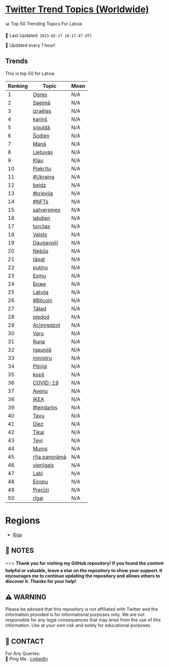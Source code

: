[Twitter Trend Topics (Worldwide)](https://github.com/ErcinDedeoglu/Twitter-Trend-Topics)
==========


📊 Top 50 Trending Topics For Latvia

📆 Last Updated: `2023-02-17 18:17:47 UTC`

🔧 Updated every 1 hour!


## Trends

This is top 50 for Latvia

| Ranking | Topic | Mean |
| ------- | ------------ | ------------ |
| 1 | [Ogres](http://twitter.com/search?q=Ogres) | N/A |
| 2 | [Saeimā](http://twitter.com/search?q=Saeim%c4%81) | N/A |
| 3 | [izraēlas](http://twitter.com/search?q=izra%c4%93las) | N/A |
| 4 | [kariņš](http://twitter.com/search?q=kari%c5%86%c5%a1) | N/A |
| 5 | [siguldā](http://twitter.com/search?q=siguld%c4%81) | N/A |
| 6 | [Šodien](http://twitter.com/search?q=%c5%a0odien) | N/A |
| 7 | [Manā](http://twitter.com/search?q=Man%c4%81) | N/A |
| 8 | [Lietuvas](http://twitter.com/search?q=Lietuvas) | N/A |
| 9 | [Klau](http://twitter.com/search?q=Klau) | N/A |
| 10 | [Piekrītu](http://twitter.com/search?q=Piekr%c4%abtu) | N/A |
| 11 | [#Ukraina](http://twitter.com/search?q=%23Ukraina) | N/A |
| 12 | [beidz](http://twitter.com/search?q=beidz) | N/A |
| 13 | [#krievija](http://twitter.com/search?q=%23krievija) | N/A |
| 14 | [#NFTs](http://twitter.com/search?q=%23NFTs) | N/A |
| 15 | [satversmes](http://twitter.com/search?q=satversmes) | N/A |
| 16 | [labdien](http://twitter.com/search?q=labdien) | N/A |
| 17 | [turcijas](http://twitter.com/search?q=turcijas) | N/A |
| 18 | [Valsts](http://twitter.com/search?q=Valsts) | N/A |
| 19 | [Daugavpilī](http://twitter.com/search?q=Daugavpil%c4%ab) | N/A |
| 20 | [Nebūs](http://twitter.com/search?q=Neb%c5%abs) | N/A |
| 21 | [tāpat](http://twitter.com/search?q=t%c4%81pat) | N/A |
| 22 | [putinu](http://twitter.com/search?q=putinu) | N/A |
| 23 | [Esmu](http://twitter.com/search?q=Esmu) | N/A |
| 24 | [Боже](http://twitter.com/search?q=%d0%91%d0%be%d0%b6%d0%b5) | N/A |
| 25 | [Latvija](http://twitter.com/search?q=Latvija) | N/A |
| 26 | [#Bitcoin](http://twitter.com/search?q=%23Bitcoin) | N/A |
| 27 | [Tātad](http://twitter.com/search?q=T%c4%81tad) | N/A |
| 28 | [piedod](http://twitter.com/search?q=piedod) | N/A |
| 29 | [Acīmredzot](http://twitter.com/search?q=Ac%c4%abmredzot) | N/A |
| 30 | [Varu](http://twitter.com/search?q=Varu) | N/A |
| 31 | [Runa](http://twitter.com/search?q=Runa) | N/A |
| 32 | [Igaunijā](http://twitter.com/search?q=Igaunij%c4%81) | N/A |
| 33 | [ministru](http://twitter.com/search?q=ministru) | N/A |
| 34 | [Pilnīgi](http://twitter.com/search?q=Piln%c4%abgi) | N/A |
| 35 | [kopš](http://twitter.com/search?q=kop%c5%a1) | N/A |
| 36 | [COVID-19](http://twitter.com/search?q=COVID-19) | N/A |
| 37 | [Avenu](http://twitter.com/search?q=Avenu) | N/A |
| 38 | [IKEA](http://twitter.com/search?q=IKEA) | N/A |
| 39 | [#teirdarbs](http://twitter.com/search?q=%23teirdarbs) | N/A |
| 40 | [Tavu](http://twitter.com/search?q=Tavu) | N/A |
| 41 | [Diez](http://twitter.com/search?q=Diez) | N/A |
| 42 | [Tikai](http://twitter.com/search?q=Tikai) | N/A |
| 43 | [Tevi](http://twitter.com/search?q=Tevi) | N/A |
| 44 | [Mums](http://twitter.com/search?q=Mums) | N/A |
| 45 | [rīta panorāmā](http://twitter.com/search?q=r%c4%abta+panor%c4%81m%c4%81) | N/A |
| 46 | [vienīgais](http://twitter.com/search?q=vien%c4%abgais) | N/A |
| 47 | [Labi](http://twitter.com/search?q=Labi) | N/A |
| 48 | [Eiropu](http://twitter.com/search?q=Eiropu) | N/A |
| 49 | [Precīzi](http://twitter.com/search?q=Prec%c4%abzi) | N/A |
| 50 | [rīgai](http://twitter.com/search?q=r%c4%abgai) | N/A |



# Regions

* [Riga](</Latvia/Riga.md>)



## 📝 NOTES

⭐⭐⭐ **Thank you for visiting my GitHub repository! If you found the content helpful or valuable, leave a star on the repository to show your support. It encourages me to continue updating the repository and allows others to discover it. Thanks for your help!**


## ⚠️ WARNING

Please be advised that this repository is not affiliated with Twitter and the information provided is for informational purposes only. We are not responsible for any legal consequences that may arise from the use of this information. Use at your own risk and solely for educational purposes.


## 📨 CONTACT

 For Any Queries:  
            🏓 Ping Me : [LinkedIn](https://www.linkedin.com/in/ercindedeoglu/)
